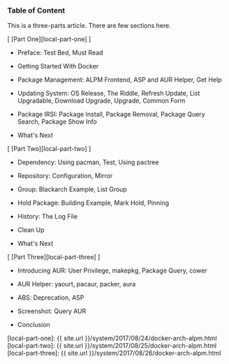 ### Table of Content

This is a three-parts article.
There are few sections here.

[ [Part One][local-part-one] ]

*	Preface: Test Bed, Must Read

*	Getting Started With Docker

*	Package Management: ALPM Frontend, ASP and AUR Helper, Get Help

*	Updating System: OS Release, The Riddle, Refresh Update, List Upgradable, Download Upgrade, Upgrade, Common Form

*	Package IRSI: Package Install, Package Removal, Package Query Search, Package Show Info

*	What's Next

[ [Part Two][local-part-two] ]

*	Dependency: Using pacman, Test, Using pactree

*	Repository: Configuration, Mirror

*	Group: Blackarch Example, List Group

*	Hold Package: Building Example, Mark Hold, Pinning

*	History: The Log File

*	Clean Up

*	What's Next

[ [Part Three][local-part-three] ]

*	Introducing AUR: User Privilege, makepkg, Package Query, cower

*	AUR Helper: yaourt, pacaur, packer, aura

*	ABS: Deprecation, ASP

*	Screenshot: Query AUR

*	Conclusion

[//]: <> ( -- -- -- links below -- -- -- )

[local-part-one]:   {{ site.url }}/system/2017/08/24/docker-arch-alpm.html
[local-part-two]:   {{ site.url }}/system/2017/08/25/docker-arch-alpm.html
[local-part-three]: {{ site.url }}/system/2017/08/26/docker-arch-alpm.html
